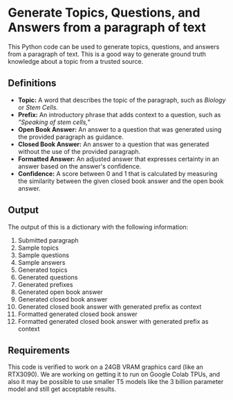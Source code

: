 # Generate Topics, Questions, and Answers from a paragraph of text

This Python code can be used to generate topics, questions, and answers from a
paragraph of text. This is a good way to generate ground truth knowledge about a
topic from a trusted source.

## Definitions

- **Topic:** A word that describes the topic of the paragraph, such as _Biology_
  or _Stem Cells_.
- **Prefix:** An introductory phrase that adds context to a question, such as
  _"Speaking of stem cells,"_
- **Open Book Answer:** An answer to a question that was generated using the
  provided paragraph as guidance.
- **Closed Book Answer:** An answer to a question that was generated without the
  use of the provided paragraph.
- **Formatted Answer:** An adjusted answer that expresses certainty in an answer
  based on the answer's confidence.
- **Confidence:** A score between 0 and 1 that is calculated by measuring the
  similarity between the given closed book answer and the open book answer.

## Output

The output of this is a dictionary with the following information:

1. Submitted paragraph
2. Sample topics
3. Sample questions
4. Sample answers
5. Generated topics
6. Generated questions
7. Generated prefixes
8. Generated open book answer
9. Generated closed book answer
10. Generated closed book answer with generated prefix as context
11. Formatted generated closed book answer
12. Formatted generated closed book answer with generated prefix as context

## Requirements

This code is verified to work on a 24GB VRAM graphics card (like an RTX3090). We
are working on getting it to run on Google Colab TPUs, and also it may be
possible to use smaller T5 models like the 3 billion parameter model and still
get acceptable results.
